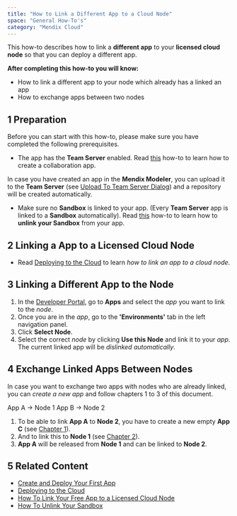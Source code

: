 ```yaml
---
title: "How to Link a Different App to a Cloud Node"
space: "General How-To's"
category: "Mendix Cloud"
---
```


This how-to describes how to link a **different app** to your **licensed cloud node** so that you can deploy a different app.

**After completing this how-to you will know:**

*   How to link a different app to your node which already has a linked an app
*   How to exchange apps between two nodes

## 1 Preparation

Before you can start with this how-to, please make sure you have completed the following prerequisites.

*   The app has the **Team Server** enabled. Read [this](/howto/getting-started/create-and-deploy-your-first-app) how-to to learn how to create a collaboration app.

In case you have created an app in the **Mendix Modeler**, you can upload it to the **Team Server** (see [Upload To Team Server Dialog](/refguide/upload-to-team-server-dialog)) and a repository will be created automatically.

*   Make sure no **Sandbox** is linked to your app. (Every **Team Server** app is linked to a **Sandbox** automatically).
Read [this](how-to-unlink-sandbox) how-to to learn how to **unlink your Sandbox** from your app. 

## 2 Linking a App to a Licensed Cloud Node

*   Read [Deploying to the Cloud](deploying-to-the-cloud) to learn *how to link an app to a cloud node*.

## 3 Linking a Different App to the Node

1.  In the [Developer Portal](http://home.mendix.com), go to **Apps** and select the *app* you want to link to the *node*.
2.  Once you are in the *app*, go to the **'Environments'** tab in the left navigation panel.
3.  Click **Select Node**.
4.  Select the correct *node* by clicking **Use this Node** and link it to your *app*. The current linked app will be *dislinked automatically*.

## 4 Exchange Linked Apps Between Nodes
In case you want to exchange two apps with nodes who are already linked, you can *create a new app* and follow chapters 1 to 3 of this document.

App A → Node 1
App B → Node 2

1.  To be able to link **App A** to **Node 2**, you have to create a new empty **App C** (see [Chapter 1](how-to-link-app-to-node)).
2.  And to link this to **Node 1** (see [Chapter 2](how-to-link-app-to-node)). 
3.  **App A** will be released from **Node 1** and can be linked to **Node 2**.

## 5 Related Content
*   [Create and Deploy Your First App](/howto6/create-and-deploy-your-first-app)
*   [Deploying to the Cloud](deploying-to-the-cloud)
*   [How To Link Your Free App to a Licensed Cloud Node](how-to-link-app-to-node)
*   [How To Unlink Your Sandbox](how-to-unlink-sandbox)
